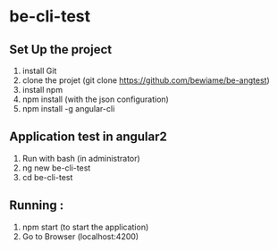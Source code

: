 # be-cli-test

Set Up the project
------------------
1) install Git
2) clone the projet (git clone https://github.com/bewiame/be-angtest)
3) install npm
4) npm install (with the json configuration)
5) npm install -g angular-cli

Application test in angular2
----------------------------
1) Run with bash (in administrator)
2) ng new be-cli-test
3) cd be-cli-test

Running :
---------
1) npm start (to start the application)
2) Go to Browser (localhost:4200)